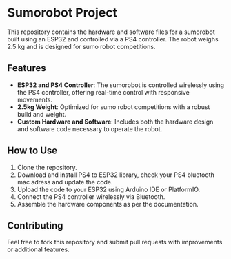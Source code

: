 # Sumorobot Project

This repository contains the hardware and software files for a sumorobot built using an ESP32 and controlled via a PS4 controller. The robot weighs 2.5 kg and is designed for sumo robot competitions.

## Features

- **ESP32 and PS4 Controller**: The sumorobot is controlled wirelessly using the PS4 controller, offering real-time control with responsive movements.
- **2.5kg Weight**: Optimized for sumo robot competitions with a robust build and weight.
- **Custom Hardware and Software**: Includes both the hardware design and software code necessary to operate the robot.

## How to Use

1. Clone the repository.
2. Download and install PS4 to ESP32 library, check your PS4 bluetooth mac adress and update the code.
3. Upload the code to your ESP32 using Arduino IDE or PlatformIO.
4. Connect the PS4 controller wirelessly via Bluetooth.
5. Assemble the hardware components as per the documentation.

## Contributing

Feel free to fork this repository and submit pull requests with improvements or additional features.

